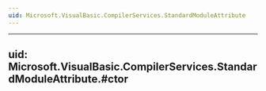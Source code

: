 ```yaml
---
uid: Microsoft.VisualBasic.CompilerServices.StandardModuleAttribute
---
```


---
uid: Microsoft.VisualBasic.CompilerServices.StandardModuleAttribute.#ctor
---
